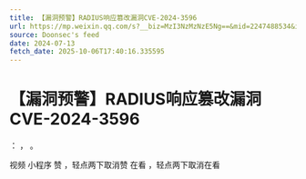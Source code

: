 ```yaml
---
title: 【漏洞预警】RADIUS响应篡改漏洞CVE-2024-3596
url: https://mp.weixin.qq.com/s?__biz=MzI3NzMzNzE5Ng==&mid=2247488534&idx=2&sn=d1c89ee6b0cc5ff21049f1c01c290e4d
source: Doonsec's feed
date: 2024-07-13
fetch_date: 2025-10-06T17:40:16.335595
---
```


# 【漏洞预警】RADIUS响应篡改漏洞CVE-2024-3596

：
，
。

视频
小程序
赞
，轻点两下取消赞
在看
，轻点两下取消在看